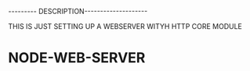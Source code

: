 

--------- DESCRIPTION--------------------

THIS IS JUST SETTING UP A WEBSERVER WITYH HTTP CORE MODULE 
# NODE-WEB-SERVER
